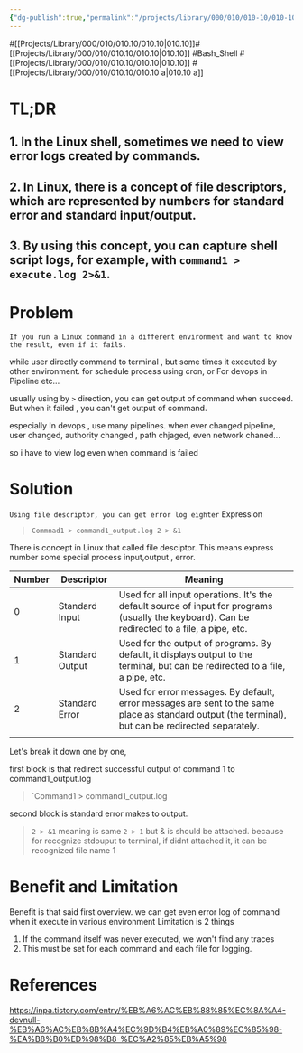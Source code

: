 ```yaml
---
{"dg-publish":true,"permalink":"/projects/library/000/010/010-10/010-10-a/","noteIcon":"0","created":"2024-01-15T12:30:44.177+09:00","updated":"2024-02-05T10:53:07.671+09:00"}
---
```


#[[Projects/Library/000/010/010.10/010.10\|010.10]]#[[Projects/Library/000/010/010.10/010.10\|010.10]]
#Bash_Shell #[[Projects/Library/000/010/010.10/010.10\|010.10]] #[[Projects/Library/000/010/010.10/010.10 a\|010.10 a]] 


# TL;DR
## 1. In the Linux shell, sometimes we need to view error logs created by commands.
## 2. In Linux, there is a concept of file descriptors, which are represented by numbers for standard error and standard input/output.
## 3. By using this concept, you can capture shell script logs, for example, with `command1 > execute.log 2>&1`.



# Problem
`If you run a Linux command in a different environment and want to know the result, even if it fails.`


while user directly command to terminal , but some times it executed by other environment. for schedule process using cron, or For devops in Pipeline etc... 

usually using by `>` direction, you can get output of command when succeed. But when it failed , you can't get output of command.

especially In devops , use many pipelines. when ever changed pipeline, user changed, authority changed , path chjaged, even network chaned...

so i have to view log even when command is failed
# Solution
`Using file descriptor, you can get error log eighter`
Expression
> `Commnad1 > command1_output.log 2 > &1`

There is concept in Linux that called file desciptor. This means express number some special process input,output , error.


| Number | Descriptor | Meaning |
| ---- | ---- | ---- |
| 0 | Standard Input | Used for all input operations. It's the default source of input for programs (usually the keyboard). Can be redirected to a file, a pipe, etc. |
| 1 | Standard Output | Used for the output of programs. By default, it displays output to the terminal, but can be redirected to a file, a pipe, etc. |
| 2 | Standard Error | Used for error messages. By default, error messages are sent to the same place as standard output (the terminal), but can be redirected separately. |
|  |  |  |

Let's break it down one by one,

first block is that redirect successful output of command 1 to command1_output.log
> `Command1 > command1_output.log

second block is standard error makes to output.
> `2 > &1`
meaning is same `2 > 1` but & is should be attached. because for recognize stdouput to terminal, if didnt attached it, it can be recognized file name 1


# Benefit and Limitation

Benefit is that said first overview. we can get even error log of command when it execute in various environment
Limitation is 2 things
1. If the command itself was never executed, we won't find any traces
2. This must be set for each command and each file for logging.


# References
https://inpa.tistory.com/entry/%EB%A6%AC%EB%88%85%EC%8A%A4-devnull-%EB%A6%AC%EB%8B%A4%EC%9D%B4%EB%A0%89%EC%85%98-%EA%B8%B0%ED%98%B8-%EC%A2%85%EB%A5%98

